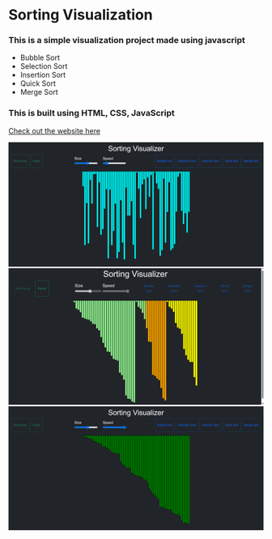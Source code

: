 # Sorting Visualization
### This is a simple visualization project made using javascript 
- Bubble Sort 
- Selection Sort
- Insertion Sort
- Quick Sort
- Merge Sort

### This is built using HTML, CSS, JavaScript <br/>

[Check out the website here](https://keshavbhalotia.github.io/sorting_visualizer/)

<img src="img/img1.png"> <br/>
<img src="img/img2.png"> <br/>
<img src="img/img3.png"> <br/>
